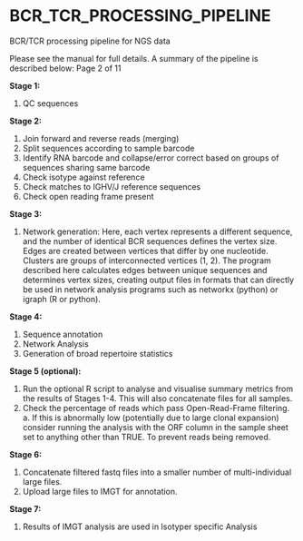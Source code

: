 # BCR_TCR_PROCESSING_PIPELINE
BCR/TCR processing pipeline for NGS data

Please see the manual for full details. A summary of the pipeline is described below:
Page 2 of 11
 
**Stage 1:**
1. QC sequences

**Stage 2:**
1. Join forward and reverse reads (merging)
2. Split sequences according to sample barcode
3. Identify RNA barcode and collapse/error correct based on groups of sequences
sharing same barcode
4. Check isotype against reference
5. Check matches to IGHV/J reference sequences
6. Check open reading frame present

**Stage 3:**
1. Network generation: Here, each vertex represents a different sequence, and the number of identical BCR sequences defines the vertex size. Edges are created between vertices that differ by one nucleotide. Clusters are groups of interconnected vertices (1, 2). The program described here calculates edges between unique sequences and determines vertex sizes, creating output files in formats that can directly be used in network analysis programs such as networkx (python) or igraph (R or python).

**Stage 4:**
1. Sequence annotation
2. Network Analysis
3. Generation of broad repertoire statistics

**Stage 5 (optional):**
1. Run the optional R script to analyse and visualise summary metrics from the results of Stages 1-4. This will also concatenate files for all samples.
2. Check the percentage of reads which pass Open-Read-Frame filtering.
a. If this is abnormally low (potentially due to large clonal expansion) consider running the analysis with the ORF column in the sample sheet set to
anything other than TRUE. To prevent reads being removed.

**Stage 6:**
1. Concatenate filtered fastq files into a smaller number of multi-individual large files.
2. Upload large files to IMGT for annotation.

**Stage 7:**
1. Results of IMGT analysis are used in Isotyper specific Analysis
